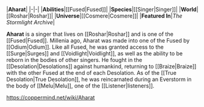 |**Aharat**|
|-|-|
|**Abilities**|[[Fused\|Fused]]|
|**Species**|[[Singer\|Singer]]|
|**World**|[[Roshar\|Roshar]]|
|**Universe**|[[Cosmere\|Cosmere]]|
|**Featured In**|*The Stormlight Archive*|

**Aharat** is a singer that lives on [[Roshar\|Roshar]] and is one of the [[Fused\|Fused]].
Millenia ago, Aharat was made into one of the Fused by [[Odium\|Odium]]. Like all Fused, he was granted access to the [[Surge\|Surges]] and [[Voidlight\|Voidlight]], as well as the ability to be reborn in the bodies of other singers. He fought in the [[Desolation\|Desolations]] against humankind, returning to [[Braize\|Braize]] with the other Fused at the end of each Desolation. As of the [[True Desolation\|True Desolation]], he was reincarnated during an Everstorm in the body of [[Melu\|Melu]], one of the [[Listener\|listeners]].



https://coppermind.net/wiki/Aharat